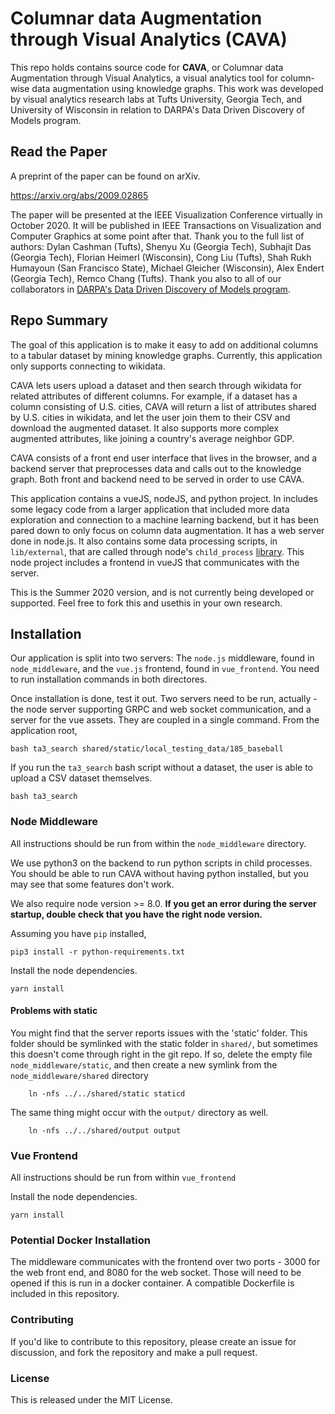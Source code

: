 # Columnar data Augmentation through Visual Analytics (CAVA)

This repo holds contains source code for **CAVA**, or Columnar data Augmentation through Visual Analytics, a visual analytics tool for column-wise data augmentation using knowledge graphs.  This work was developed by visual analytics research labs at Tufts University, Georgia Tech, and University of Wisconsin in relation to DARPA's Data Driven Discovery of Models program.

## Read the Paper

A preprint of the paper can be found on arXiv.

https://arxiv.org/abs/2009.02865

The paper will be presented at the IEEE Visualization Conference virtually in October 2020.  It will be published in IEEE Transactions on Visualization and Computer Graphics at some point after that.  Thank you to the full list of authors: Dylan Cashman (Tufts), Shenyu Xu (Georgia Tech), Subhajit Das (Georgia Tech), Florian Heimerl (Wisconsin), Cong Liu (Tufts), Shah Rukh Humayoun (San Francisco State), Michael Gleicher (Wisconsin), Alex Endert (Georgia Tech), Remco Chang (Tufts).  Thank you also to all of our collaborators in [DARPA's Data Driven Discovery of Models program](https://gitlab.com/datadrivendiscovery/d3m).

## Repo Summary

The goal of this application is to make it easy to add on additional columns to a tabular dataset by mining knowledge graphs.  Currently, this application only supports connecting to wikidata.

CAVA lets users upload a dataset and then search through wikidata for related attributes of different columns.  For example, if a dataset has a column consisting of U.S. cities, CAVA will return a list of attributes shared by U.S. cities in wikidata, and let the user join them to their CSV and download the augmented dataset.  It also supports more complex augmented attributes, like joining a country's average neighbor GDP.

CAVA consists of a front end user interface that lives in the browser, and a backend server that preprocesses data and calls out to the knowledge graph.  Both front and backend need to be served in order to use CAVA.

This application contains a vueJS, nodeJS, and python project.  In includes some legacy code from a larger application that included more data exploration and connection to a machine learning backend, but it has been pared down to only focus on column data augmentation.  It has a web server done in node.js.  It also contains some data processing scripts, in `lib/external`, that are called through node's `child_process` [library](https://nodejs.org/api/child_process.html).  This node project includes a frontend in vueJS that communicates with the server.

This is the Summer 2020 version, and is not currently being developed or supported.  Feel free to fork this and usethis in your own research.  

## Installation

Our application is split into two servers: The `node.js` middleware, found in `node_middleware`, and the `vue.js` frontend, found in `vue_frontend`.  You need to run installation commands in both directores.

Once installation is done, test it out.  Two servers need to be run, actually - the node server supporting GRPC and web socket communication, and a server for the vue assets.  They are coupled in a single command.  From the application root,

	bash ta3_search shared/static/local_testing_data/185_baseball

If you run the `ta3_search` bash script without a dataset, the user is able to upload a CSV dataset themselves.

    bash ta3_search

### Node Middleware

All instructions should be run from within the `node_middleware` directory.

We use python3 on the backend to run python scripts in child processes.  You should be able to run CAVA without having python installed, but you may see that some features don't work.

We also require node version >= 8.0.  __If you get an error during the server startup, double check that you have the right node version.__

Assuming you have `pip` installed,

    pip3 install -r python-requirements.txt

Install the node dependencies.

    yarn install

#### Problems with static

You might find that the server reports issues with the 'static' folder.  This folder should be symlinked with the static folder in `shared/`, but sometimes this doesn't come through right in the git repo.  If so, delete the empty file `node_middleware/static`, and then create a new symlink from the `node_middleware/shared` directory

        ln -nfs ../../shared/static staticd

The same thing might occur with the `output/` directory as well.

        ln -nfs ../../shared/output output

### Vue Frontend

All instructions should be run from within `vue_frontend`

Install the node dependencies.

    yarn install

### Potential Docker Installation

The middleware communicates with the frontend over two ports - 3000 for the web front end, and 8080 for the web socket.  Those will need to be opened if this is run in a docker container.  A compatible Dockerfile is included in this repository.

### Contributing

If you'd like to contribute to this repository, please create an issue for discussion, and fork the repository and make a pull request.

### License

This is released under the MIT License.
